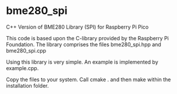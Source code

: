 # bme280_spi
C++ Version of BME280 Library (SPI) for Raspberry Pi Pico

This code is based upon the C-library provided by the Raspberry Pi Foundation.
The library comprises the files bme280_spi.hpp and bme280_spi.cpp

Using this library is very simple. An example is implemented by example.cpp.

Copy the files to your system.
Call 
  cmake .
 and then
  make
within the installation folder.

